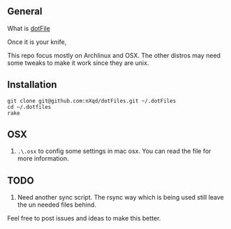 General
-------------
What is [dotFile](http://linux.about.com/cs/linux101/g/dot_file.htm "dotFile")

Once it is your knife,

This repo focus mostly on Archlinux and OSX. The other distros may need some tweaks to make it work since they are unix.


Installation
----------
```terminal
git clone git@github.com:nXqd/dotFiles.git ~/.dotFiles
cd ~/.dotfiles
rake
```

OSX
---
1. `.\.osx` to config some settings in mac osx. You can read the file for more information.

TODO
----
1. Need another sync script. The rsync way which is being used still leave the un needed files behind.

Feel free to post issues and ideas to make this better.
